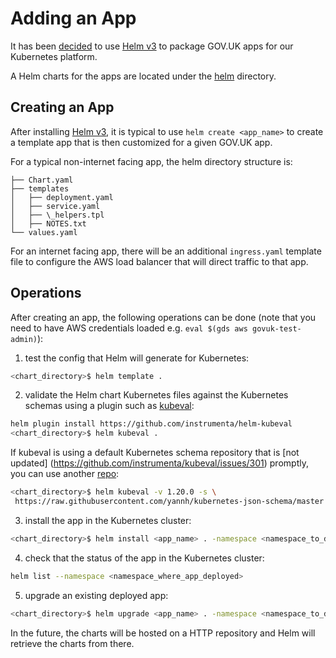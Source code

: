 # Adding an App

It has been [decided](../../docs/architecture/decisions/0006-use-helm-for-application-package-management.md)
to use [Helm v3](https://helm.sh/docs/) to package GOV.UK apps for our
Kubernetes platform.

A Helm charts for the apps are located under the [helm](../helm) directory.

## Creating an App

After installing [Helm v3](https://helm.sh/docs/intro/quickstart/), it is
typical to use `helm create <app_name>` to create a template app that is then
customized for a given GOV.UK app.

For a typical non-internet facing app, the helm directory structure is:
```
├── Chart.yaml
├── templates
│   ├── deployment.yaml
│   ├── service.yaml
│   ├── \_helpers.tpl
│   ├── NOTES.txt
└── values.yaml
```

For an internet facing app, there will be an additional `ingress.yaml` template
file to configure the AWS load balancer that will direct traffic to that app.

## Operations

After creating an app, the following operations can be done
(note that you need to have AWS credentials loaded e.g.
 `eval $(gds aws govuk-test-admin)`):

1. test the config that Helm will generate for Kubernetes:
```sh
<chart_directory>$ helm template .
```

2. validate the Helm chart Kubernetes files against the Kubernetes schemas using
a plugin such as [kubeval](https://github.com/instrumenta/helm-kubeval):
```sh
helm plugin install https://github.com/instrumenta/helm-kubeval
<chart_directory>$ helm kubeval .
```

If kubeval is using a default Kubernetes schema repository that is [not updated]
(https://github.com/instrumenta/kubeval/issues/301) promptly, you can use another [repo](https://raw.githubusercontent.com/yannh/kubernetes-json-schema/master):
```sh
<chart_directory>$ helm kubeval -v 1.20.0 -s \
 https://raw.githubusercontent.com/yannh/kubernetes-json-schema/master .
```

3. install the app in the Kubernetes cluster:
```sh
<chart_directory>$ helm install <app_name> . -namespace <namespace_to_deploy_to>
```

4. check that the status of the app in the Kubernetes cluster:
```sh
helm list --namespace <namespace_where_app_deployed>
```

5. upgrade an existing deployed app:
```sh
<chart_directory>$ helm upgrade <app_name> . -namespace <namespace_to_deploy_to>
```

In the future, the charts will be hosted on a HTTP repository and Helm will
retrieve the charts from there.
